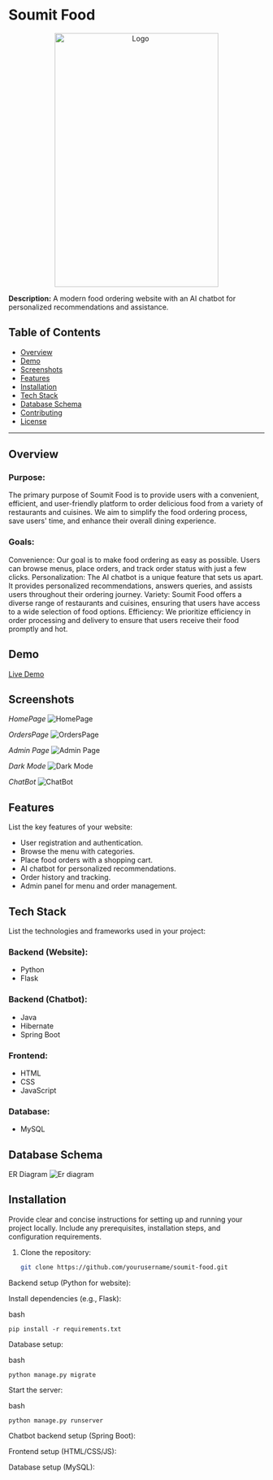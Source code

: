 # Soumit Food



<p align="center">
  <img src="https://github.com/Soumit-Das/Soumit_Food_Website/blob/master/Frontend/Images/food%20website%20logo.png" alt="Logo" width="80%" height="500">
</p>

**Description:** A modern food ordering website with an AI chatbot for personalized recommendations and assistance.

## Table of Contents

- [Overview](#overview)
- [Demo](#demo)
- [Screenshots](#screenshots)
- [Features](#features)
- [Installation](#installation)
- [Tech Stack](#tech-stack)
- [Database Schema](#database-schema)
- [Contributing](#contributing)
- [License](#license)

---

## Overview

### Purpose:

The primary purpose of Soumit Food is to provide users with a convenient, efficient, and user-friendly platform to order delicious food from a variety of restaurants and cuisines.
We aim to simplify the food ordering process, save users' time, and enhance their overall dining experience.


### Goals:

Convenience: Our goal is to make food ordering as easy as possible. Users can browse menus, place orders, and track order status with just a few clicks.
Personalization: The AI chatbot is a unique feature that sets us apart. It provides personalized recommendations, answers queries, and assists users throughout their ordering journey.
Variety: Soumit Food offers a diverse range of restaurants and cuisines, ensuring that users have access to a wide selection of food options.
Efficiency: We prioritize efficiency in order processing and delivery to ensure that users receive their food promptly and hot.

## Demo

[Live Demo](https://your-demo-url.com) 

## Screenshots

*HomePage*
![HomePage](https://github.com/Soumit-Das/Soumit_Food_Website/blob/master/Frontend/Images/home%20page.png)


*OrdersPage*
![OrdersPage](https://github.com/Soumit-Das/Soumit_Food_Website/blob/master/Frontend/Images/orders%20page.png)

*Admin Page*
![Admin Page](https://github.com/Soumit-Das/Soumit_Food_Website/blob/master/Frontend/Images/admin%20page.png)

*Dark Mode*
![Dark Mode](https://github.com/Soumit-Das/Soumit_Food_Website/blob/master/Frontend/Images/admin%20page%20dark.png)

*ChatBot*
![ChatBot](https://github.com/Soumit-Das/Soumit_Food_Website/blob/master/Frontend/Images/Chatbot%20page.png)


## Features

List the key features of your website:

- User registration and authentication.
- Browse the menu with categories.
- Place food orders with a shopping cart.
- AI chatbot for personalized recommendations.
- Order history and tracking.
- Admin panel for menu and order management.



## Tech Stack

List the technologies and frameworks used in your project:

### Backend (Website):

- Python
- Flask

### Backend (Chatbot):

- Java
- Hibernate
- Spring Boot

### Frontend:

- HTML
-  CSS
-   JavaScript

### Database:

- MySQL

## Database Schema


ER Diagram
![Er diagram](https://github.com/Soumit-Das/Soumit_Food_Website/blob/master/Frontend/Images/food%20website%20ER%20diagram.png)


## Installation

Provide clear and concise instructions for setting up and running your project locally. Include any prerequisites, installation steps, and configuration requirements.

1. Clone the repository:

   ```bash
   git clone https://github.com/yourusername/soumit-food.git
   ```


Backend setup (Python for website):

Install dependencies (e.g., Flask):

bash
```
pip install -r requirements.txt
```
Database setup:

bash
```
python manage.py migrate
```
Start the server:

bash
```
python manage.py runserver
```
Chatbot backend setup (Spring Boot):


Frontend setup (HTML/CSS/JS):

Database setup (MySQL):


